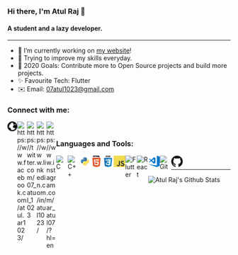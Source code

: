 ### Hi there, I'm Atul Raj 👋
#### A student and a lazy developer.
---

- 🔭 I’m currently working on [my website](https://atulraj.net)!
- 🌱 Trying to improve my skills everyday.
- 🥅 2020 Goals: Contribute more to Open Source projects and build more projects.
- ✨ Favourite Tech: Flutter
- ✉️ Email: 07atul1023@gmail.com

### Connect with me:

[<img align="left" alt="atulraj.net" width="22px" src="https://raw.githubusercontent.com/iconic/open-iconic/master/svg/globe.svg" />][website]
[<img align="left" alt="https://www.facebook.com/atul.ar1023/" width="22px" src="https://cdn.jsdelivr.net/npm/simple-icons@v3/icons/facebook.svg" />][facebook]
[<img align="left" alt="https://twitter.com/07_atul_1023" width="22px" src="https://cdn.jsdelivr.net/npm/simple-icons@v3/icons/twitter.svg" />][twitter]
[<img align="left" alt="https://www.linkedin.com/in/atul1023/" width="22px" src="https://cdn.jsdelivr.net/npm/simple-icons@v3/icons/linkedin.svg" />][linkedin]
[<img align="left" alt="https://www.instagram.com/ar_atul07/?hl=en" width="22px" src="https://cdn.jsdelivr.net/npm/simple-icons@v3/icons/instagram.svg" />][instagram]

<br />

### Languages and Tools:

<img align="left" alt="C" width="26px" src="https://img.icons8.com/color/48/000000/c-programming.png" />

<img align="left" alt="C++" width="26px" src="https://img.icons8.com/color/48/000000/c-plus-plus-logo.png"/>

<img align="left" alt="Python" width="26px" src="https://raw.githubusercontent.com/github/explore/80688e429a7d4ef2fca1e82350fe8e3517d3494d/topics/python/python.png">

<img align="left" alt="HTML5" width="26px" src="https://raw.githubusercontent.com/github/explore/80688e429a7d4ef2fca1e82350fe8e3517d3494d/topics/html/html.png" />

<img align="left" alt="CSS3" width="26px" src="https://raw.githubusercontent.com/github/explore/80688e429a7d4ef2fca1e82350fe8e3517d3494d/topics/css/css.png" />

<img align="left" alt="Javascript" width="26px" src="https://raw.githubusercontent.com/github/explore/80688e429a7d4ef2fca1e82350fe8e3517d3494d/topics/javascript/javascript.png">

<img align="left" alt="Flutter" width="26px" src="https://img.icons8.com/color/48/000000/flutter.png"/>

<img align="left" alt="React" width="26px" src="https://img.icons8.com/color/48/000000/react-native.png"/>

<img align="left" alt="Visual Studio Code" width="26px" src="https://raw.githubusercontent.com/github/explore/80688e429a7d4ef2fca1e82350fe8e3517d3494d/topics/visual-studio-code/visual-studio-code.png" />

<img align="left" alt="Git" width="26px" src="https://img.icons8.com/color/48/000000/git.png" />

<img align="left" alt="GitHub" width="26px" src="https://raw.githubusercontent.com/github/explore/78df643247d429f6cc873026c0622819ad797942/topics/github/github.png" />

<br />

---

<img alt="Atul Raj's Github Stats" src="https://github-readme-stats.vercel.app/api?username=Atul1023&theme=chartreuse-dark&show_icons=true&count_private=true" />

[website]: https://atulraj.net
[facebook]: https://fb.me/atul.ar1023
[twitter]: https://twitter.com/07_atul_1023
[instagram]: https://instagram.com/ar_atul07
[linkedin]: https://linkedin.com/in/atul1023
